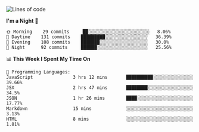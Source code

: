 <!--START_SECTION:waka-->
![Lines of code](https://img.shields.io/badge/From%20Hello%20World%20I%27ve%20Written-154854%20lines%20of%20code-blue)

**I'm a Night 🦉** 

```text
🌞 Morning    29 commits     ██░░░░░░░░░░░░░░░░░░░░░░░   8.06% 
🌆 Daytime    131 commits    █████████░░░░░░░░░░░░░░░░   36.39% 
🌃 Evening    108 commits    ███████░░░░░░░░░░░░░░░░░░   30.0% 
🌙 Night      92 commits     ██████░░░░░░░░░░░░░░░░░░░   25.56%

```


📊 **This Week I Spent My Time On** 

```text
💬 Programming Languages: 
JavaScript               3 hrs 12 mins       ██████████░░░░░░░░░░░░░░░   39.66% 
JSX                      2 hrs 47 mins       ████████░░░░░░░░░░░░░░░░░   34.5% 
JSON                     1 hr 26 mins        ████░░░░░░░░░░░░░░░░░░░░░   17.77% 
Markdown                 15 mins             ░░░░░░░░░░░░░░░░░░░░░░░░░   3.13% 
HTML                     8 mins              ░░░░░░░░░░░░░░░░░░░░░░░░░   1.81%

```


<!--END_SECTION:waka-->
